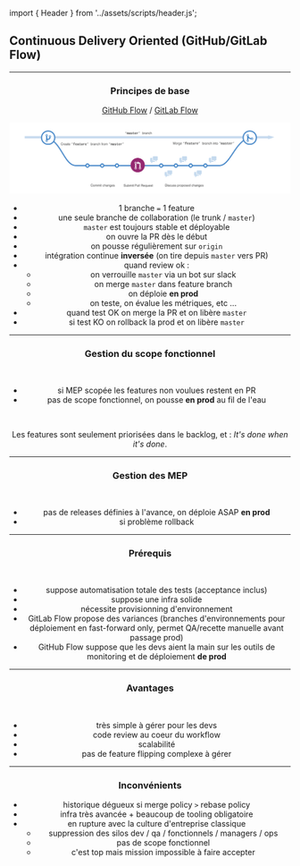 import { Header } from '../assets/scripts/header.js';

<!-- sectionTitle: Continuous Delivery Oriented (GitHub/GitLab Flow) -->

## Continuous Delivery Oriented (GitHub/GitLab Flow)

---

<Header title="Intégration Continue" section="Continuous Delivery Oriented (GitHub/GitLab Flow)" />

### Principes de base

[GitHub Flow](http://scottchacon.com/2011/08/31/github-flow.html) / [GitLab Flow](https://docs.gitlab.com/ee/workflow/gitlab_flow.html)

<img src="../assets/images/github-flow.png" alt="Github Flow" class="img-50"></img>

- 1 branche `=` 1 feature
- une seule branche de collaboration (le trunk / `master`)
- `master` est toujours stable et déployable
- on ouvre la PR dès le début
- on pousse régulièrement sur `origin`
- intégration continue **inversée** (on tire depuis `master` vers PR)
- quand review ok :
  - on verrouille `master` via un bot sur slack
  - on merge `master` dans feature branch
  - on déploie **en prod**
  - on teste, on évalue les métriques, etc ...
- quand test OK on merge la PR et on libère `master`
- si test KO on rollback la prod et on libère `master`

---

<Header title="Intégration Continue" section="Continuous Delivery Oriented (GitHub/GitLab Flow)" />

### Gestion du scope fonctionnel

<br/>

- si MEP scopée les features non voulues restent en PR
- pas de scope fonctionnel, on pousse **en prod** au fil de l'eau

<br/>

Les features sont seulement priorisées dans le backlog, et : *It's done when it's done*.

---

<Header title="Intégration Continue" section="Continuous Delivery Oriented (GitHub/GitLab Flow)" />

### Gestion des MEP

<br/>

- pas de releases définies à l'avance, on déploie ASAP **en prod**
- si problème rollback

---

<Header title="Intégration Continue" section="Continuous Delivery Oriented (GitHub/GitLab Flow)" />

### Prérequis

<br/>

- suppose automatisation totale des tests (acceptance inclus)
- suppose une infra solide
- nécessite provisionning d'environnement
- GitLab Flow propose des variances
(branches d'environnements pour déploiement en fast-forward only, permet QA/recette manuelle avant passage prod)
- GitHub Flow suppose que les devs aient la main sur les outils de monitoring et de déploiement **de prod**

---

<Header title="Intégration Continue" section="Continuous Delivery Oriented (GitHub/GitLab Flow)" />

### Avantages

<br/>

- très simple à gérer pour les devs
- code review au coeur du workflow
- scalabilité
- pas de feature flipping complexe à gérer

---

<Header title="Intégration Continue" section="Continuous Delivery Oriented (GitHub/GitLab Flow)" />

### Inconvénients

- historique dégueux si merge policy `>` rebase policy
- infra très avancée + beaucoup de tooling obligatoire
- en rupture avec la culture d'entreprise classique
  - suppression des silos dev / qa / fonctionnels / managers / ops
  - pas de scope fonctionnel
  - c'est top mais mission impossible à faire accepter
